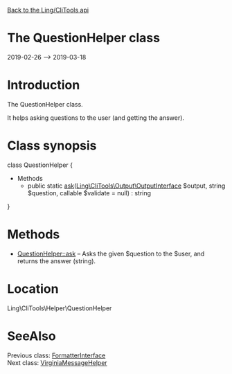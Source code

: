 [Back to the Ling/CliTools api](https://github.com/lingtalfi/CliTools/blob/master/doc/api/Ling/CliTools.md)



The QuestionHelper class
================
2019-02-26 --> 2019-03-18






Introduction
============

The QuestionHelper class.

It helps asking questions to the user (and getting the answer).



Class synopsis
==============


class <span class="pl-k">QuestionHelper</span>  {

- Methods
    - public static [ask](https://github.com/lingtalfi/CliTools/blob/master/doc/api/Ling/CliTools/Helper/QuestionHelper/ask.md)([Ling\CliTools\Output\OutputInterface](https://github.com/lingtalfi/CliTools/blob/master/doc/api/Ling/CliTools/Output/OutputInterface.md) $output, string $question, callable $validate = null) : string

}






Methods
==============

- [QuestionHelper::ask](https://github.com/lingtalfi/CliTools/blob/master/doc/api/Ling/CliTools/Helper/QuestionHelper/ask.md) &ndash; Asks the given $question to the $user, and returns the answer (string).





Location
=============
Ling\CliTools\Helper\QuestionHelper


SeeAlso
==============
Previous class: [FormatterInterface](https://github.com/lingtalfi/CliTools/blob/master/doc/api/Ling/CliTools/Formatter/FormatterInterface.md)<br>Next class: [VirginiaMessageHelper](https://github.com/lingtalfi/CliTools/blob/master/doc/api/Ling/CliTools/Helper/VirginiaMessageHelper.md)<br>
